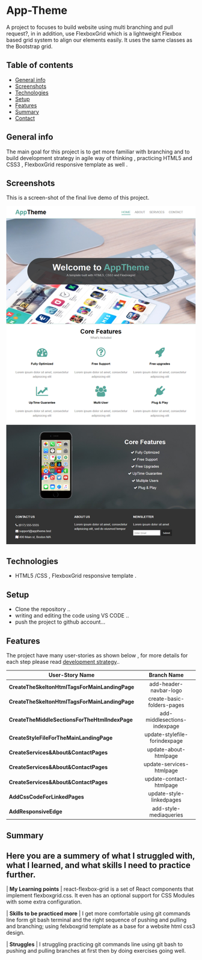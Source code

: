 # App-Theme
A project to focuses to build website using multi branching and pull request?, in in addition, use FlexboxGrid which is a lightweight Flexbox based grid system to align our elements easily. It uses the same classes as the Bootstrap grid. 
 
## Table of contents
* [General info](#general-info)
* [Screenshots](#screenshots)
* [Technologies](#technologies)
* [Setup](#setup)
* [Features](#features)
* [Summary](#Summary)
* [Contact](#contact)

## General info
The main goal for this project is to get more familiar with branching and to build development strategy in agile way of thinking , practicing HTML5 and CSS3 , FlexboxGrid responsive template as well .

## Screenshots
This is a screen-shot of the final live demo of this project.

![screenshot](./img/screen-shot.jpg)


## Technologies
* HTML5 /CSS , FlexboxGrid responsive template .

## Setup
* Clone the repository .. 
* writing and editing the code using VS CODE ..
* push the project to github account...


## Features
The project have many user-stories as shown below , for more details for each step please read  [development strategy](#development-strategy).. 

| User-Story Name        | Branch Name        
| ------------- |:-------------:| 
|  __CreateTheSkeltonHtmlTagsForMainLandingPage__  | add-header-navbar-logo 
| __CreateTheSkeltonHtmlTagsForMainLandingPage__ | create-basic-folders-pages 
| __CreateTheMiddleSectionsForTheHtmlIndexPage__ | add-middlesections-indexpage 
|  __CreateStyleFileForTheMainLandingPage__ |  update-stylefile-forindexpage 
| __CreateServices&About&ContactPages__  | update-about-htmlpage 
| __CreateServices&About&ContactPages__  | update-services-htmlpage 
| __CreateServices&About&ContactPages__ | update-contact-htmlpage  
| __AddCssCodeForLinkedPages__ | update-style-linkedpages 
| __AddResponsiveEdge__ | add-style-mediaqueries |
  

## Summary
 ## Here you are a summery of what I struggled with, what I learned, and what skills I need to practice further.

| __My Learning points__ | react-flexbox-grid is a set of React components that implement flexboxgrid.css. It even has an optional support for CSS Modules with some extra configuration.

| __Skills to be practiced more__ |  I get more comfortable using git commands line form git bash terminal and the right sequence of pushing and pulling and branching; using felxboxgrid template as a base for a website html css3 design.

| __Struggles__ | I struggling practicing git commands line using git bash to pushing and pulling branches at first then by doing exercises going well. 



